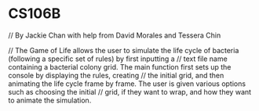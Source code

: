 # CS106B

// By Jackie Chan with help from David Morales and Tessera Chin

// The Game of Life allows the user to simulate the life cycle of bacteria (following a specific set of rules) by first inputting a
// text file name containing a bacterial colony grid. The main function first sets up the console by displaying the rules, creating
// the initial grid, and then animating the life cycle frame by frame. The user is given various options such as choosing the initial
// grid, if they want to wrap, and how they want to animate the simulation.
